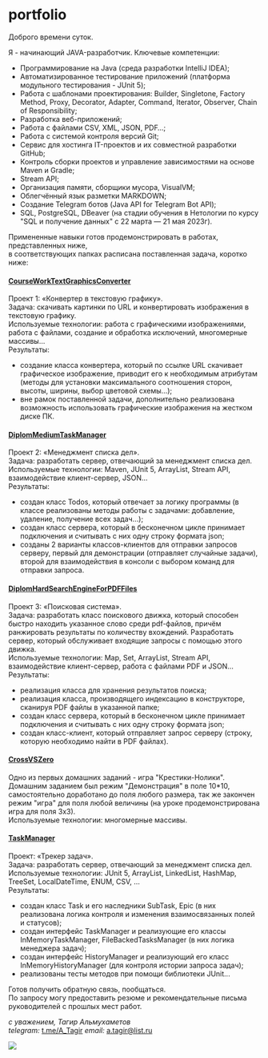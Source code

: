 # **portfolio**
Доброго времени суток.

Я - начинающий JAVA-разработчик. Ключевые компетенции:  
*	Программирование на Java (среда разработки IntelliJ IDEA); 
*	Автоматизированное тестирование приложений (платформа модульного тестирования - JUnit 5);
*	Работа с шаблонами проектирования: Builder, Singletone, Factory Method, Proxy, Decorator, Adapter, Command, Iterator, Observer, Chain of Responsibility; 
*	Разработка веб-приложений; 
*	Работа с файлами CSV, XML, JSON, PDF…;
*	Работа с системой контроля версий Git; 
*	Сервис для хостинга IT-проектов и их совместной разработки GitHub;
*	Контроль сборки проектов и управление зависимостями на основе Maven и Gradle;
*	Stream API;
*	Организация памяти, сборщики мусора, VisualVM; 
*	Облегчённый язык разметки MARKDOWN;
*	Создание Telegram ботов (Java API for Telegram Bot API);
*	SQL, PostgreSQL, DBeaver (на стадии обучения в Нетологии по курсу "SQL и получение данных" с 22 марта — 21 мая 2023г).

Примененные навыки готов продемонстрировать в работах, представленных ниже,  
в соответствующих папках расписана поставленная задача, коротко ниже:  

#### [CourseWorkTextGraphicsConverter](https://github.com/AlmukhametovT/portfolio/tree/master/CourseWorkTextGraphicsConverter)
Проект 1: «Конвертер в текстовую графику».  
Задача: скачивать картинки по URL и конвертировать изображения в текстовую графику.  
Используемые технологии: работа с графическими изображениями, работа с файлами, создание и обработка исключений, многомерные массивы…  
Результаты:  
- создание класса конвертера, который по ссылке URL скачивает графическое изображение, приводит его к необходимым атрибутам (методы для установки максимального соотношения сторон, высоты, ширины, выбор цветовой схемы…);  
- вне рамок поставленной задачи, дополнительно реализована возможность использовать графические изображения на жестком диске ПК.  

#### [DiplomMediumTaskManager](https://github.com/AlmukhametovT/portfolio/tree/master/DiplomMediumTaskManager)
Проект 2: «Менеджмент списка дел».  
Задача:  разработать сервер, отвечающий за менеджмент списка дел.  
Используемые технологии: Maven, JUnit 5, ArrayList, Stream API, взаимодействие клиент-сервер, JSON…  
Результаты:  
- создан класс Todos, который отвечает за логику программы (в классе реализованы методы работы с задачами: добавление, удаление, получение всех задач…);  
- создан класс сервера, который в бесконечном цикле принимает подключения и считывать с них одну строку формата json;  
- созданы 2 варианты классов-клиентов для отправки запросов серверу, первый для демонстрации (отправляет случайные задачи), второй для взаимодействия в консоли с выбором команд для отправки запроса.  

#### [DiplomHardSearchEngineForPDFFiles](https://github.com/AlmukhametovT/portfolio/tree/master/DiplomHardSearchEngineForPDFFiles)
Проект 3: «Поисковая система».  
Задача:  разработать класс поискового движка, который способен быстро находить указанное слово среди pdf-файлов, причём ранжировать результаты по количеству вхождений. Разработать сервер, который обслуживает входящие запросы с помощью этого движка.  
Используемые технологии: Map, Set, ArrayList, Stream API, взаимодействие клиент-сервер, работа с файлами PDF и JSON…  
Результаты:  
- реализация класса для хранения результатов поиска;  
- реализация класса, производящего индексацию в конструкторе, сканируя PDF файлы в указанной папке;  
- создан класс сервера, который в бесконечном цикле принимает подключения и считывать с них одну строку формата json;  
- создан класс-клиент, который отправляет запрос серверу (строку, которую необходимо найти в PDF файлах).  

#### [CrossVSZero](https://github.com/AlmukhametovT/portfolio/tree/master/CrossVSZero/src)
Одно из первых домашних заданий - игра "Крестики-Нолики".  
Домашним заданием был режим "Демонстрация" в поле 10*10, самостоятельно доработано до поля любого размера, так же закончен режим "игра" для поля любой величины (на уроке продемонстрирована игра для поля 3х3).  
Используемые технологии: многомерные массивы.

#### [TaskManager](https://github.com/AlmukhametovT/portfolio/tree/master/TaskManager)
Проект:  «Трекер задач».  
Задача:  разработать сервер, отвечающий за менеджмент списка дел.  
Используемые технологии: JUnit 5, ArrayList, LinkedList, HashMap, TreeSet, LocalDateTime, ENUM, CSV, …  
Результаты:  
- создан класс Task и его наследники SubTask, Epic (в них реализована логика контроля и изменения взаимосвязанных полей и статусов);  
- создан интерфейс TaskManager и реализующие его классы InMemoryTaskManager, FileBackedTasksManager (в них логика менеджера задач);  
- создан интерфейс HistoryManager и реализующий его класс InMemoryHistoryManager (для контроля истории запроса задач);  
- реализованы тесты методов при помощи библиотеки JUnit...
 
Готов получить обратную связь, пообщаться.   
По запросу могу предоставить резюме и рекомендательные письма руководителей с прошлых мест работ.  

*с уважением, Тагир Альмухаметов*  
*telegram:* [t.me/A_Tagir](https://t.me/A_Tagir)
*email:* a.tagir@list.ru

![](https://www.cybernewsgroup.co.uk/wp-content/uploads/2022/04/1359a7ca21260cd64dee06462673ce7a.jpeg)
